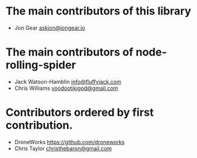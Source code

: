 # The main contributors of this library

- Jon Gear <askjon@jongear.io>

# The main contributors of node-rolling-spider

- Jack Watson-Hamblin <info@fluffyjack.com>
- Chris Williams <voodootikigod@gmail.com>

# Contributors ordered by first contribution.

- DroneWorks <https://github.com/droneworks>
- Chris Taylor <christhebaron@gmail.com>
